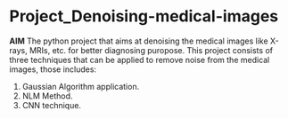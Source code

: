 # Project_Denoising-medical-images

**AIM**
The python project that aims at denoising the medical images like X-rays, MRIs, etc. for better diagnosing puropose.
This project consists of three techniques that can be applied to remove noise from the medical images, those includes:
1. Gaussian Algorithm application.
2. NLM Method.
3. CNN technique.
